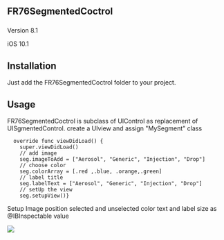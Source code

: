 ## FR76SegmentedCoctrol

###

Version 8.1

iOS 10.1  

## Installation

Just add the FR76SegmentedCoctrol folder to your project.

## Usage

FR76SegmentedCoctrol is subclass of UIControl as replacement of UISgmentedControl. 
create a UIview and assign "MySegment" class

     
      override func viewDidLoad() {
        super.viewDidLoad()
        // add image
        seg.imageToAdd = ["Aerosol", "Generic", "Injection", "Drop"]
        // choose color
        seg.colorArray = [.red ,.blue, .orange,.green]
        // label title
        seg.labelText = ["Aerosol", "Generic", "Injection", "Drop"]
        // setUp the view
        seg.setupView()}
        

Setup Image position selected and unselected color text and label size as @IBInspectable value

![]({{site.baseurl}}/https://github.com/fred76/FR76SegmentedCoctrol/blob/master/insp.jpeg)
    
 
